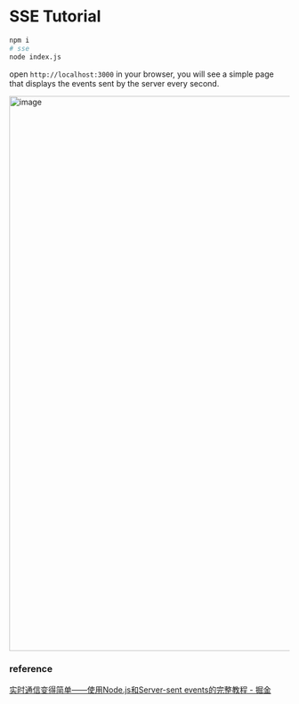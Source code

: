 # SSE Tutorial

```sh
npm i
# sse
node index.js
```

open `http://localhost:3000` in your browser, you will see a simple page that displays the events sent by the server every second.

<img width="995" alt="image" src="https://user-images.githubusercontent.com/3146103/227393486-b46730e3-9f45-4e70-b2ee-7f61b6113e80.png">

### reference

[实时通信变得简单——使用Node.js和Server-sent events的完整教程 - 掘金](https://juejin.cn/post/7205412097953808445)
